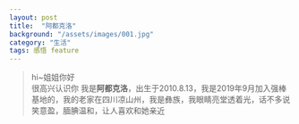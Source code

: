```yaml
---
layout: post
title:  "阿都克洛"
background: "/assets/images/001.jpg"
category: "生活"
tags: 感悟 feature
---
```



> hi~姐姐你好  
> 很高兴认识你
我是**阿都克洛**，出生于2010.8.13，我是2019年9月加入强棒基地的，我的老家在四川凉山州，我是彝族，我眼睛亮堂透着光，话不多说笑意盈，腼腆温和，让人喜欢和她亲近

